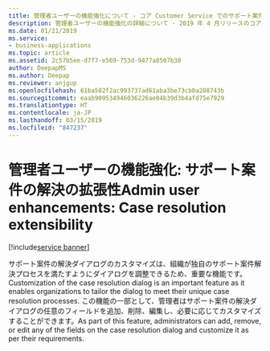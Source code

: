 ```yaml
---
title: 管理者ユーザーの機能強化について - コア Customer Service でのサポート案件の解決の拡張性
description: 管理者ユーザーの機能強化の詳細について - 2019 年 4 月リリースのコア Customer Service でのサポート案件の解決の拡張性
ms.date: 01/21/2019
ms.service:
- business-applications
ms.topic: article
ms.assetid: 2c57b5ee-d7f7-e569-753d-9477a8507b30
author: DeepapMS
ms.author: Deepap
ms.reviewer: anjgup
ms.openlocfilehash: 61ba582f2ac993737ad61aba3be73cb0a288743b
ms.sourcegitcommit: eaab909534946036226ae04b39d3b4afd75e7929
ms.translationtype: HT
ms.contentlocale: ja-JP
ms.lasthandoff: 03/15/2019
ms.locfileid: "847237"
---
```

#  <a name="admin-user-enhancements-case-resolution-extensibility"></a><span data-ttu-id="577df-103">管理者ユーザーの機能強化: サポート案件の解決の拡張性</span><span class="sxs-lookup"><span data-stu-id="577df-103">Admin user enhancements: Case resolution extensibility</span></span> 
[!include[service banner](../../includes/service.md)]


<span data-ttu-id="577df-104">サポート案件の解決ダイアログのカスタマイズは、組織が独自のサポート案件解決プロセスを満たすようにダイアログを調整できるため、重要な機能です。</span><span class="sxs-lookup"><span data-stu-id="577df-104">Customization of the case resolution dialog is an important feature as it enables organizations to tailor the dialog to meet their unique case resolution processes.</span></span> <span data-ttu-id="577df-105">この機能の一部として、管理者はサポート案件の解決ダイアログの任意のフィールドを追加、削除、編集し、必要に応じてカスタマイズすることができます。</span><span class="sxs-lookup"><span data-stu-id="577df-105">As part of this feature, administrators can add, remove, or edit any of the fields on the case resolution dialog and customize it as per their requirements.</span></span>
